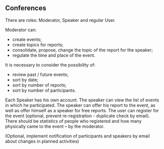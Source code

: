 ## Conferences

There are roles: Moderator, Speaker and regular User.

Moderator can:
- create events;
- create topics for reports;
- consolidate, propose, change the topic of the report for the speaker;
- regulate the time and place of the event.

It is necessary to consider the possibility of:
- review past / future events;
- sort by date;
- sort by number of reports;
- sort by number of participants.

Each Speaker has his own account. The speaker can view the list of events in which he participated. 
The speaker can offer his report to the event, as well as offer himself as a speaker for free reports.
The user can register for the event (optional, prevent re-registration - duplicate check by email). 
There should be statistics of people who registered and how many physically came to the event – by the moderator.

(Optional, implement notification of participants and speakers by email about changes in planned activities)